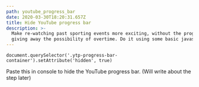 ```yaml
---
path: youtube_progress_bar
date: 2020-03-30T18:20:31.657Z
title: Hide YouTube progress bar
description: >-
  Make re-watching past sporting events more exciting, without the progress bar
  giving away the possibility of overtime. Do it using some basic javascript!
---
```

`document.querySelector('.ytp-progress-bar-container').setAttribute('hidden', true)`

Paste this in console to hide the YouTube progress bar. (Will write about the step later)